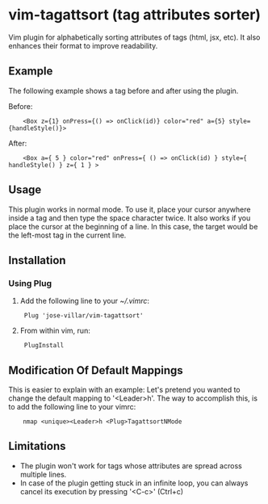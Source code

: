 # vim-tagattsort (tag attributes sorter)
Vim plugin for alphabetically sorting attributes of tags (html, jsx, etc). It also enhances their format to improve readability.

## Example

The following example shows a tag before and after using the plugin.

Before:

        <Box z={1} onPress={() => onClick(id)} color="red" a={5} style={handleStyle()}>

After:

        <Box a={ 5 } color="red" onPress={ () => onClick(id) } style={ handleStyle() } z={ 1 } >


## Usage

This plugin works in normal mode. To use it, place your cursor anywhere inside a tag and then type the space character twice. It also works if you place the cursor at the beginning of a line. In this case, the target would be the left-most tag in the current line.

## Installation

### Using Plug

1. Add the following line to your *~/.vimrc*:

        Plug 'jose-villar/vim-tagattsort'

2. From within vim, run:

        PlugInstall


## Modification Of Default Mappings

This is easier to explain with an example: Let's pretend you wanted to change the default mapping to '\<Leader\>h'. The way to accomplish this, is to add the following line to your vimrc:

        nmap <unique><Leader>h <Plug>TagattsortNMode

## Limitations

- The plugin won't work for tags whose attributes are spread across multiple lines.
- In case of the plugin getting stuck in an infinite loop, you can always cancel its execution by pressing '\<C-c\>' (Ctrl+c)
